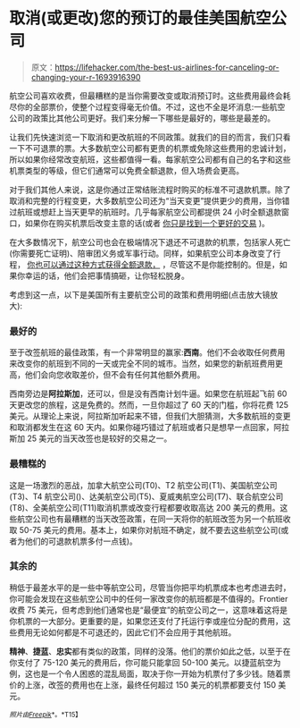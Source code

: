 # 取消(或更改)您的预订的最佳美国航空公司

> 原文：<https://lifehacker.com/the-best-us-airlines-for-canceling-or-changing-your-r-1693916390>

航空公司喜欢收费，但最糟糕的是当你需要改变或取消预订时。这些费用最终会耗尽你的全部票价，使整个过程变得毫无价值。不过，这也不全是坏消息:一些航空公司的政策比其他公司更好。我们来分解一下哪些是最好的，哪些是最差的。



让我们先快速浏览一下取消和更改航班的不同政策。就我们的目的而言，我们只看一下不可退票的票。大多数航空公司都有更贵的机票或免除这些费用的忠诚计划，所以如果你经常改变航班，这些都值得一看。每家航空公司都有自己的名字和这些机票类型的等级，但它们通常可以免费全额退款，但入场费会更高。

对于我们其他人来说，这是你通过正常结账流程时购买的标准不可退款机票。除了取消和完整的行程变更，大多数航空公司还为“当天变更”提供更少的费用，当你错过航班或想赶上当天更早的航班时。几乎每家航空公司都提供 24 小时全额退款窗口，如果你在购买机票后改变主意的话(或者 [你只是找到一个更好的交易](https://lifehacker.com/save-up-to-25-on-airfare-by-cancelling-and-rebooking-w-1652270852) )。

在大多数情况下，航空公司也会在极端情况下退还不可退款的机票，包括家人死亡(你需要死亡证明)、陪审团义务或军事行动。同样，如果航空公司本身改变了行程， [你也可以通过这种方式获得全额退款，](https://lifehacker.com/wait-for-a-flight-change-to-escape-the-cancellation-fee-1656101292) ，尽管这不是你能控制的。但是，如果你幸运的话，他们会把事情搞砸，让你轻松脱身。

考虑到这一点，以下是美国所有主要航空公司的政策和费用明细(点击放大镜放大):

### 最好的

至于改签航班的最佳政策，有一个非常明显的赢家:**西南**。他们不会收取任何费用来改变你的航班到不同的一天或完全不同的城市。当然，如果您的新航班费用更高，他们会向您收取差价，但不会有任何其他额外费用。

西南旁边是**阿拉斯加**，还可以，但是没有西南计划牛逼。如果您在航班起飞前 60 天更改您的旅程，这是免费的。然而，一旦你超过了 60 天的门槛，你将花费 125 美元。从理论上来说，阿拉斯加听起来不错，但我们大胆猜测，大多数航班的变更和取消都发生在这 60 天内。如果你碰巧错过了航班或者只是想早一点回家，阿拉斯加 25 美元的当天改签也是较好的交易之一。

### 最糟糕的

这是一场激烈的恶战，加拿大航空公司(T0)、T2 航空公司(T1)、美国航空公司(T3)、T4 航空公司()、达美航空公司(T5)、夏威夷航空公司(T7)、联合航空公司(T8)、全美航空公司(T11)取消机票或改变行程都要收取高达 200 美元的费用。这些航空公司也有最糟糕的当天改签政策，在同一天将你的航班改签为另一个航班收取 50-75 美元的费用。基本上，如果你对航班不确定，就不要去这些航空公司(或者为他们的可退款机票多付一点钱)。

### 其余的

稍低于最差水平的是一些中等航空公司，尽管当你把平均机票成本也考虑进去时，你可能会发现在这些航空公司中的任何一家改变你的航班都是不值得的。Frontier 收费 75 美元，但考虑到他们通常也是“最便宜”的航空公司之一，这意味着这将是你机票的一大部分。更重要的是，如果您还支付了托运行李或座位分配的费用，这些费用无论如何都是不可退还的，因此它们不会应用于其他航班。

**精神**、**捷蓝**、**忠实**都有类似的政策，同样的没落。他们的票价如此之低，以至于在你支付了 75-120 美元的费用后，你可能只能拿回 50-100 美元。以捷蓝航空为例，这也是一个令人困惑的混乱局面，取决于你一开始为机票付了多少钱。随着票价的上涨，改签的费用也在上涨，最终任何超过 150 美元的机票都要支付 150 美元。

<small>*照片由*</small>[<small>*Freepik*</small>](http://www.freepik.com/free-vector/retro-airplane-vector-design_714156.htm#term=airplane&page=2&position=36)<small>*。*T15】</small>